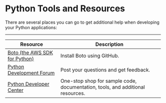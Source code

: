 # Python Tools and Resources<a name="create-deploy-python-tools-resources"></a>

There are several places you can go to get additional help when developing your Python applications:


****  

| Resource | Description | 
| --- | --- | 
| [Boto \(the AWS SDK for Python\)](https://github.com/boto/boto/downloads/) | Install Boto using GitHub\. | 
| [Python Development Forum](https://forums.aws.amazon.com/forum.jspa?forumID=132) | Post your questions and get feedback\. | 
| [Python Developer Center](https://aws.amazon.com/python/) | One\-stop shop for sample code, documentation, tools, and additional resources\. | 